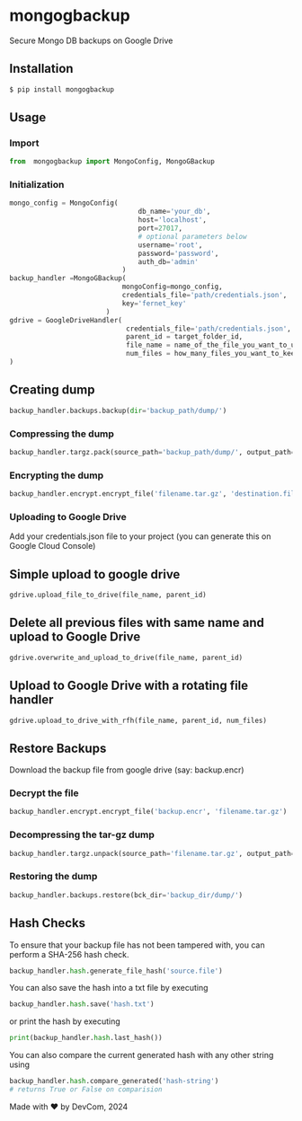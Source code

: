 # mongogbackup
Secure Mongo DB backups on Google Drive

## Installation
```bash
$ pip install mongogbackup
```

## Usage
### Import
```python
from  mongogbackup import MongoConfig, MongoGBackup
```

### Initialization
```python
mongo_config = MongoConfig(
                                db_name='your_db',
                                host='localhost',
                                port=27017,
                                # optional parameters below
                                username='root',
                                password='password',
                                auth_db='admin'
                            )
backup_handler =MongoGBackup(
                            mongoConfig=mongo_config,
                            credentials_file='path/credentials.json',  
                            key='fernet_key'
                        )
gdrive = GoogleDriveHandler(
                             credentials_file='path/credentials.json',
                             parent_id = target_folder_id,
                             file_name = name_of_the_file_you_want_to_upload,
                             num_files = how_many_files_you_want_to_keep_in_the_rotating_file_handler               
)
```
## Creating dump
```python
backup_handler.backups.backup(dir='backup_path/dump/')
```
### Compressing the dump
```python
backup_handler.targz.pack(source_path='backup_path/dump/', output_path='filename.tar.gz')
```
### Encrypting the dump
```python
backup_handler.encrypt.encrypt_file('filename.tar.gz', 'destination.file')
```
### Uploading to Google Drive
Add your credentials.json file to your project (you can generate this on Google Cloud Console)
## Simple upload to google drive
```python
gdrive.upload_file_to_drive(file_name, parent_id)
```
## Delete all previous files with same name and upload to Google Drive
```python
gdrive.overwrite_and_upload_to_drive(file_name, parent_id)
```
## Upload to Google Drive with a rotating file handler
```python
gdrive.upload_to_drive_with_rfh(file_name, parent_id, num_files)
```

## Restore Backups
Download the backup file from google drive (say: backup.encr)

### Decrypt the file
```python
backup_handler.encrypt.encrypt_file('backup.encr', 'filename.tar.gz')
```
### Decompressing the tar-gz dump
```python
backup_handler.targz.unpack(source_path='filename.tar.gz', output_path='backup_dir/dump/')
```

### Restoring the dump
```python
backup_handler.backups.restore(bck_dir='backup_dir/dump/')
```

## Hash Checks
To ensure that your backup file has not been tampered with, you can perform a SHA-256 hash check.

```python
backup_handler.hash.generate_file_hash('source.file')
```

You can also save the hash into a txt file by executing
```python
backup_handler.hash.save('hash.txt')
```

or print the hash by executing
```python
print(backup_handler.hash.last_hash())
```

You can also compare the current generated hash with any other string using
```python
backup_handler.hash.compare_generated('hash-string')
# returns True or False on comparision
```

Made with ❤️ by DevCom, 2024